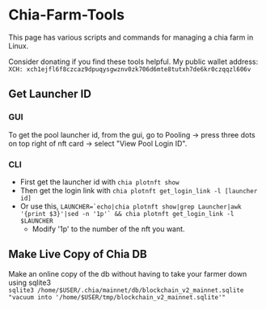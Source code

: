 # Chia-Farm-Tools
This page has various scripts and commands for managing a chia farm in Linux.  
  
Consider donating if you find these tools helpful. My public wallet address:  
`XCH: xch1ejfl6f8czcaz9dpuqysgwznv0zk706d6mte8tutxh7de6kr0czqqzl606v`  
  
  
## Get Launcher ID
### GUI
To get the pool launcher id, from the gui, go to Pooling -> press three dots on top right of nft card -> select "View Pool Login ID".  

### CLI
- First get the launcher id with `chia plotnft show`  
- Then get the login link with `chia plotnft get_login_link -l [launcher id]`  
- Or use this, ``LAUNCHER=`echo|chia plotnft show|grep Launcher|awk '{print $3}'|sed -n '1p'` && chia plotnft get_login_link -l $LAUNCHER``  
  - Modify '1p' to the number of the nft you want.  
## Make Live Copy of Chia DB  
Make an online copy of the db without having to take your farmer down using sqlite3  
`sqlite3 /home/$USER/.chia/mainnet/db/blockchain_v2_mainnet.sqlite "vacuum into '/home/$USER/tmp/blockchain_v2_mainnet.sqlite'"`


